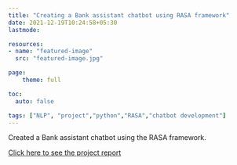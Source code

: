 ```yaml
---
title: "Creating a Bank assistant chatbot using RASA framework"
date: 2021-12-19T10:24:58+05:30
lastmode: 

resources:
- name: "featured-image"
  src: "featured-image.jpg"

page:
    theme: full

toc:
  auto: false

tags: ["NLP", "project","python","RASA","chatbot development"]
---
```


Created a Bank assistant chatbot using the RASA framework.

[Click here to see the project report](https://github.com/mohamedfawas/Bank-assistant-chatbot)